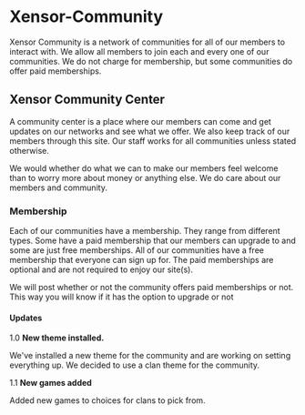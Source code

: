 # Xensor-Community
Xensor Community is a network of communities for all of our members to interact with. We allow all members to join each and every one of our communities. We do not charge for membership, but some communities do offer paid memberships.

## Xensor Community Center

A community center is a place where our members can come and get updates on our networks and see what we offer. We also keep track of our members through this site. Our staff works for all communities unless stated otherwise.

We would whether do what we can to make our members feel welcome than to worry more about money or anything else. We do care about our members and community.

### Membership

Each of our communities have a membership. They range from different types. Some have a paid membership that our members can upgrade to and some are just free memberships. All of our communities have a free membership that everyone can sign up for. The paid memberships are optional and are not required to enjoy our site(s).

We will post whether or not the community offers paid memberships or not. This way you will know if it has the option to upgrade or not

#### Updates

1.0 **New theme installed.**

We've installed a new theme for the community and are working on setting everything up. We decided to use a clan theme for the community.

1.1 **New games added**

Added new games to choices for clans to pick from.
